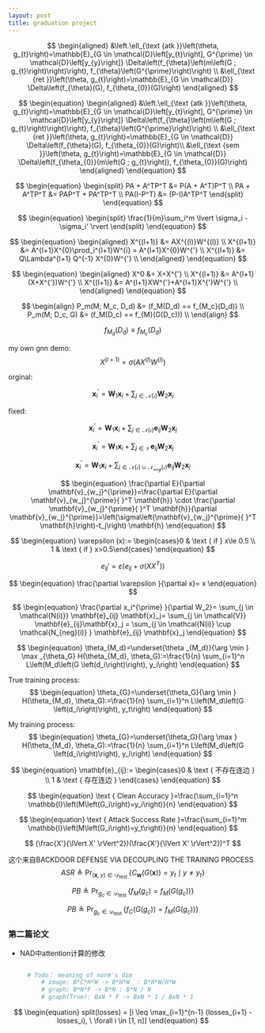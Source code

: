 ```yaml
---
layout: post
title: graduation project
---
```


$$
\begin{aligned}
&\left.\ell_{\text {atk }}\left(\theta, g_{t}\right)=\mathbb{E}_{G \in \mathcal{D}\left[y_{t}\right], G^{\prime} \in \mathcal{D}\left[y_{y}\right]} \Delta\left(f_{\theta}\left(m\left(G ; g_{t}\right)\right)\right), f_{\theta}\left(G^{\prime}\right)\right) \\
&\ell_{\text {ret }}\left(\theta, g_{t}\right)=\mathbb{E}_{G \in \mathcal{D}} \Delta\left(f_{\theta}(G), f_{\theta_{0}}(G)\right)
\end{aligned}
$$

$$
\begin{equation}
\begin{aligned}
&\left.\ell_{\text {atk }}\left(\theta, g_{t}\right)=\mathbb{E}_{G \in \mathcal{D}\left[y_{t}\right], G^{\prime} \in \mathcal{D}\left[y_{y}\right]} \Delta\left(f_{\theta}\left(m\left(G ; g_{t}\right)\right)\right), f_{\theta}\left(G^{\prime}\right)\right) \\
&\ell_{\text {ret }}\left(\theta, g_{t}\right)=\mathbb{E}_{G \in \mathcal{D}} \Delta\left(f_{\theta}(G), f_{\theta_{0}}(G)\right)\\
&\ell_{\text {sem }}\left(\theta, g_{t}\right)=\mathbb{E}_{G \in \mathcal{D}} \Delta\left(f_{\theta_{0}}(m\left(G ; g_{t}\right)), f_{\theta_{0}}(G)\right)
\end{aligned}
\end{equation}
$$

$$
\begin{equation}
\begin{split}
PA + A^TP^T &= P(A + A^T)P^T \\
PA + A^TP^T &= PAP^T + PA^TP^T \\
PA(I-P^T) &= (P-I)A^TP^T
\end{split}
\end{equation}
$$

$$
\begin{equation}
\begin{split}
\frac{1}{m}\sum_i^m \lvert \sigma_i - \sigma_i' \rvert
\end{split}
\end{equation}
$$

$$
\begin{equation}
\begin{aligned}
X^{(l+1)} &= AX^{(l)}W^{(l)} \\
X^{(l+1)} &= A^{l+1}X^{0}\prod_i^{l+1}W^{i} = A^{l+1}X^{0}W^{'} \\
X^{(l+1)} &= Q\Lambda^{l+1} Q^{-1} X^{0}W^{'} \\
\end{aligned}
\end{equation}
$$

$$
\begin{equation}
\begin{aligned}
X^0 &= X+X^{'} \\
X^{(l+1)} &= A^{l+1}(X+X^{'})W^{'} \\
X^{(l+1)} &= A^{l+1}XW^{'}+A^{l+1}X^{'}W^{'} \\
\end{aligned}
\end{equation}
$$


$$
\begin{align}
    P_m(M; M_c, D_d) &= (f_M(D_d) == f_{M_c}(D_d)) \\
    P_m(M; D_c, G) &= (f_M(D_c) == f_{M}(G(D_c))) \\
\end{align}
$$


$$
\begin{equation}
    f_{M_d}(D_d) \equiv f_{M_c}(D_d)
\end{equation}
$$

my own gnn demo:
$$
\begin{equation}
X^{(l+1)} = \sigma (AX^{(l)}W^{(l)}) 
\end{equation}
$$

orginal:

$$
\mathbf{x}^{\prime}_i = \mathbf{W}_1 \mathbf{x}_i +  
\sum_{j \in \mathcal{N(i)}} \mathbf{W}_2 \mathbf{x}_j
$$

fixed:

$$
\mathbf{x}^{\prime}_i = \mathbf{W}_1 \mathbf{x}_i +  
\sum_{j \in \mathcal{N(i)}} \mathbf{e}_{ij} \mathbf{W}_2 \mathbf{x}_j
$$

$$
\mathbf{x}^{\prime}_i = \mathbf{W}_1 \mathbf{x}_i + 
\sum_{j \in \mathcal{V}} \mathbf{e}_{ij} \mathbf{W}_2  \mathbf{x}_j
$$

$$
\mathbf{x}^{\prime}_i = \mathbf{W}_1 \mathbf{x}_i + 
\sum_{j \in \mathcal{N(i)} \cup  \mathcal{N_{neg}(i)} } \mathbf{e}_{ij} \mathbf{W}_2  \mathbf{x}_j
$$

$$
\begin{equation}
\frac{\partial E}{\partial \mathbf{v}_{w_j}^{\prime}}=\frac{\partial E}{\partial \mathbf{v}_{w_j}^{\prime}{ }^T \mathbf{h}} \cdot \frac{\partial \mathbf{v}_{w_j}^{\prime}{ }^T \mathbf{h}}{\partial \mathbf{v}_{w_j}^{\prime}}=\left(\sigma\left(\mathbf{v}_{w_j}^{\prime}{ }^T \mathbf{h}\right)-t_j\right) \mathbf{h}
\end{equation}
$$

$$
\begin{equation}
\varepsilon (x):= \begin{cases}0 & \text { if } x\le 0.5 \\ 1 & \text { if } x>0.5\end{cases}
\end{equation}
$$

$$
\begin{equation}
e_{ij}' = \varepsilon( e_{ij}+ \sigma (XX^T))
\end{equation}
$$


$$
\begin{equation}
\frac{\partial \varepsilon }{\partial x}= x
\end{equation}
$$


$$
\begin{equation}
\frac{\partial x_i^{\prime} }{\partial W_2}= \sum_{j \in \mathcal{N(i)}} \mathbf{e}_{ij}  \mathbf{x}_j=  \sum_{j \in \mathcal{V}} \mathbf{e}_{ij}\mathbf{x}_j = \sum_{j \in \mathcal{N(i)} \cup  \mathcal{N_{neg}(i)} } \mathbf{e}_{ij}  \mathbf{x}_j
\end{equation}
$$


$$
\begin{equation}
\theta_{M_d}=\underset{\theta _{M_d}}{\arg \min } \max _{\theta_G}  H(\theta_{M_d}, \theta_G):=\frac{1}{n} \sum_{i=1}^n L\left(M_d\left(G \left(d_i\right)\right), y_i\right)
\end{equation}
$$


True training process:
$$
\begin{equation}
\theta_{G}=\underset{\theta_G}{\arg \min }   H(\theta_{M_d}, \theta_G):=\frac{1}{n} \sum_{i=1}^n L\left(M_d\left(G \left(d_i\right)\right), y_t\right)
\end{equation}
$$

My training process:
$$
\begin{equation}
\theta_{G}=\underset{\theta_G}{\arg \max }   H(\theta_{M_d}, \theta_G):=\frac{1}{n} \sum_{i=1}^n L\left(M_d\left(G \left(d_i\right)\right), y_i\right)
\end{equation}
$$

$$
\begin{equation}
\mathbf{e}_{ij}:= \begin{cases}0 & \text { 不存在连边  } \\ 1 & \text { 存在连边 } \end{cases}
\end{equation}
$$

$$
\begin{equation}
\text { Clean Accuracy }=\frac{\sum_{i=1}^n \mathbb{I}\left(M\left(G_i\right)=y_i\right)}{n}
\end{equation}
$$

$$
\begin{equation}
\text { Attack Success Rate }=\frac{\sum_{i=1}^m \mathbb{I}\left(M\left(G_i\right)=y_t\right)}{n}
\end{equation}
$$

$$
(\frac{X'}{\lVert X' \rVert^2})(\frac{X'}{\lVert X' \rVert^2})^T
$$

这个来自BACKDOOR DEFENSE VIA DECOUPLING THE TRAINING PROCESS
$$
\begin{equation}
A S R \triangleq \operatorname{Pr}_{(\boldsymbol{x}, y) \in \mathcal{D}_{\text {test }}}\left\{C_{\boldsymbol{w}}(G(\boldsymbol{x}))=y_t \mid y \neq y_t\right\}
\end{equation}
$$



$$
\begin{equation}
PB \triangleq \operatorname{Pr}_{\mathit{g_c} \in \mathcal{D}_{\text {test }}}\left\{f_M(\mathit{g_c}) = f_{M}(G(\mathit{g_c}))\right\}
\end{equation}
$$

$$
\begin{equation}
PB \triangleq \operatorname{Pr}_{\mathit{g_c} \in \mathcal{D}_{\text {test }}}\left\{f_C(G(\mathit{g_c})) = f_{M}(G(\mathit{g_c}))\right\}
\end{equation}
$$


### 第二篇论文

* NAD中attention计算的修改
  ```python

    # Todo： meaning of norm's dim
        # image: B*C*H*W -> B*H*W  : B*H*W/H*W
        # graph: B*N*F -> B*N : B*N / N
        # graph(True): BxN * F -> BxN * 1 / BxN * 1
  ```


$$
\begin{equation}
    split(losses) = [i \leq \max_{i=1}^{n-1} (losses_{i+1} - losses_i), \ \forall i \in [1, n]]
\end{equation}
$$

